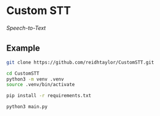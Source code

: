 # Custom STT
###### Speech-to-Text

## Example
```bash
git clone https://github.com/reidhtaylor/CustomSTT.git

cd CustomSTT
python3 -m venv .venv
source .venv/bin/activate

pip install -r requirements.txt

python3 main.py
```